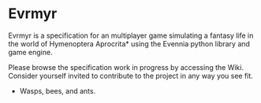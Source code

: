 # Evrmyr
Evrmyr is a specification for an multiplayer game simulating a fantasy life in the world of Hymenoptera Aprocrita* using the Evennia python library and game engine. 

Please browse the specification work in progress by accessing the Wiki. Consider yourself invited to contribute to the project in any way you see fit.

* Wasps, bees, and ants.
